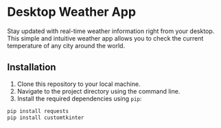 # Desktop Weather App

Stay updated with real-time weather information right from your desktop. This simple and intuitive weather app allows you to check the current temperature of any city around the world.

## Installation

1. Clone this repository to your local machine.
2. Navigate to the project directory using the command line.
3. Install the required dependencies using `pip`:

```sh
pip install requests
pip install customtkinter

